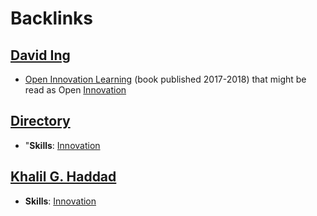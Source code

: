 
# Backlinks
## [David Ing](<David Ing.md>)
- [Open Innovation Learning](http://openinnovationlearning.com/online/) (book published 2017-2018) that might be read as Open [Innovation](<Innovation.md>)

## [Directory](<Directory.md>)
- "**Skills**: [Innovation](<Innovation.md>)

## [Khalil G. Haddad](<Khalil G. Haddad.md>)
- **Skills**: [Innovation](<Innovation.md>)

